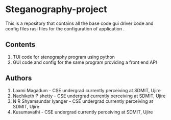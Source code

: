 # Steganography-project
This is a repository that contains all the base code gui driver code and config files
rasi files for the configuration of application .
## Contents
  1. TUI code for stenography program using python
  2. GUI code and config for the same program providing a front end API
## Authors
1. Laxmi Magadum - CSE undergrad currently perceiving at SDMIT, Ujire
2. Nachiketh P shetty - CSE undergrad currently perceiving at SDMIT, Ujire
3. N R Shyamsundar Iyanger - CSE undergrad currently perceiving at SDMIT, Ujire
4. Kusumavathi - CSE undergrad currently perceiving at SDMIT, Ujire
